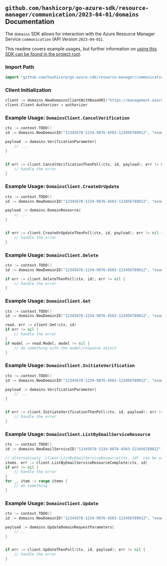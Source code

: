
## `github.com/hashicorp/go-azure-sdk/resource-manager/communication/2023-04-01/domains` Documentation

The `domains` SDK allows for interaction with the Azure Resource Manager Service `communication` (API Version `2023-04-01`).

This readme covers example usages, but further information on [using this SDK can be found in the project root](https://github.com/hashicorp/go-azure-sdk/tree/main/docs).

### Import Path

```go
import "github.com/hashicorp/go-azure-sdk/resource-manager/communication/2023-04-01/domains"
```


### Client Initialization

```go
client := domains.NewDomainsClientWithBaseURI("https://management.azure.com")
client.Client.Authorizer = authorizer
```


### Example Usage: `DomainsClient.CancelVerification`

```go
ctx := context.TODO()
id := domains.NewDomainID("12345678-1234-9876-4563-123456789012", "example-resource-group", "emailServiceValue", "domainValue")

payload := domains.VerificationParameter{
	// ...
}


if err := client.CancelVerificationThenPoll(ctx, id, payload); err != nil {
	// handle the error
}
```


### Example Usage: `DomainsClient.CreateOrUpdate`

```go
ctx := context.TODO()
id := domains.NewDomainID("12345678-1234-9876-4563-123456789012", "example-resource-group", "emailServiceValue", "domainValue")

payload := domains.DomainResource{
	// ...
}


if err := client.CreateOrUpdateThenPoll(ctx, id, payload); err != nil {
	// handle the error
}
```


### Example Usage: `DomainsClient.Delete`

```go
ctx := context.TODO()
id := domains.NewDomainID("12345678-1234-9876-4563-123456789012", "example-resource-group", "emailServiceValue", "domainValue")

if err := client.DeleteThenPoll(ctx, id); err != nil {
	// handle the error
}
```


### Example Usage: `DomainsClient.Get`

```go
ctx := context.TODO()
id := domains.NewDomainID("12345678-1234-9876-4563-123456789012", "example-resource-group", "emailServiceValue", "domainValue")

read, err := client.Get(ctx, id)
if err != nil {
	// handle the error
}
if model := read.Model; model != nil {
	// do something with the model/response object
}
```


### Example Usage: `DomainsClient.InitiateVerification`

```go
ctx := context.TODO()
id := domains.NewDomainID("12345678-1234-9876-4563-123456789012", "example-resource-group", "emailServiceValue", "domainValue")

payload := domains.VerificationParameter{
	// ...
}


if err := client.InitiateVerificationThenPoll(ctx, id, payload); err != nil {
	// handle the error
}
```


### Example Usage: `DomainsClient.ListByEmailServiceResource`

```go
ctx := context.TODO()
id := domains.NewEmailServiceID("12345678-1234-9876-4563-123456789012", "example-resource-group", "emailServiceValue")

// alternatively `client.ListByEmailServiceResource(ctx, id)` can be used to do batched pagination
items, err := client.ListByEmailServiceResourceComplete(ctx, id)
if err != nil {
	// handle the error
}
for _, item := range items {
	// do something
}
```


### Example Usage: `DomainsClient.Update`

```go
ctx := context.TODO()
id := domains.NewDomainID("12345678-1234-9876-4563-123456789012", "example-resource-group", "emailServiceValue", "domainValue")

payload := domains.UpdateDomainRequestParameters{
	// ...
}


if err := client.UpdateThenPoll(ctx, id, payload); err != nil {
	// handle the error
}
```
